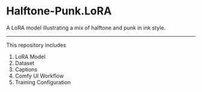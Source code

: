 # Halftone-Punk.LoRA
A LoRA model illustrating a mix of halftone and punk in ink style.

---

This repository includes

1. LoRA Model
2. Dataset
3. Captions
4. Comfy UI Workflow
5. Training Configuration
